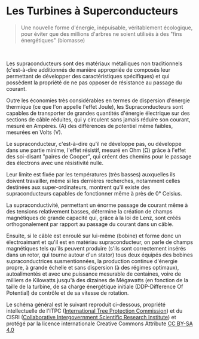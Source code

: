 
# Les Turbines à Superconducteurs

> Une nouvelle forme d'énergie, inépuisable, véritablement écologique, pour éviter que des millions d'arbres ne soient utilisés à des "fins énergétiques" (biomasse)

<br>

Les supraconducteurs sont des matériaux métalliques non traditionnels (c'est-à-dire additionnés de manière appropriée de composés leur permettant de développer des caractéristiques spécifiques) et qui possèdent la propriété de ne pas opposer de résistance au passage du courant.

Outre les économies très considérables en termes de dispersion d'énergie thermique (ce que l'on appelle l'effet Joule), les Supraconducteurs sont capables de transporter de grandes quantités d'énergie électrique sur des sections de câble réduites, qui y circulent sans jamais réduire son courant, mesuré en Ampères. (A) des différences de potentiel même faibles, mesurées en Volts (V).

Le supraconducteur, c'est-à-dire qu'il ne développe pas, ou développe dans une partie minime, l'effet résistif, mesuré en Ohm (Ω) grâce à l'effet des soi-disant "paires de Cooper", qui créent des chemins pour le passage des électrons avec une résistivité nulle.

Leur limite est fixée par les températures (très basses) auxquelles ils doivent travailler, même si les dernières recherches, notamment celles destinées aux super-ordinateurs, montrent qu'il existe des supraconducteurs capables de fonctionner même à près de 0° Celsius.

La supraconductivité, permettant un énorme passage de courant même à des tensions relativement basses, détermine la création de champs magnétiques de grande capacité qui, grâce à la loi de Lenz, sont créés orthogonalement par rapport au passage du courant dans un câble.

Ensuite, si le câble est enroulé sur lui-même (bobine) et forme donc un électroaimant et qu'il est en matériau supraconducteur, on parle de champs magnétiques tels qu'ils peuvent produire (s'ils sont correctement insérés dans un rotor, qui tourne autour d'un stator) tous deux équipés des bobines supraconductrices susmentionnées, la production continue d'énergie propre, à grande échelle et sans dispersion (à des régimes optimaux), autoalimentés et avec une puissance mesurable de centaines, voire de milliers de Kilowatts jusqu'à des dizaines de Mégawatts (en fonction de la taille de la turbine, de sa charge énergétique initiale (DDP-Difference Of Potential) de contrôle et de sa vitesse de rotation.

Le schéma général est le suivant reproduit ci-dessous, propriété intellectuelle de l'ITPC ([International Tree Protection Commission](https://www.itpc-commission.org)) et du CISRI ([Collaborative Intergovernment Scientific Research Institute](http://www.cisri.org/)) et protégé par la licence internationale Creative Commons Attribute [CC BY-SA 4.0](https://creativecommons.org/licenses/by-sa/4.0/)
